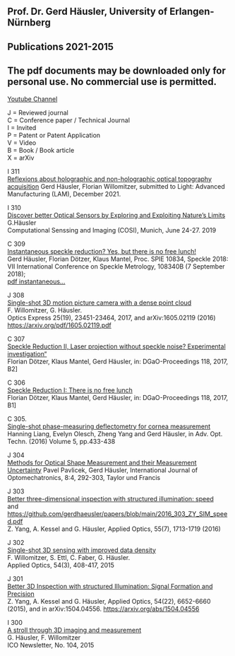 
##  Prof. Dr. Gerd Häusler, University of Erlangen-Nürnberg  
## Publications 2021-2015  
## The pdf documents may be downloaded only for personal use. No commercial use is permitted.

[Youtube Channel](https://www.youtube.com/user/Osmin3D)  

 

J =  Reviewed journal   
C = Conference paper / Technical Journal   
I  =  Invited   
P = Patent or Patent Application   
V = Video   
B = Book / Book article   
X = arXiv   


I 311  
[Reflexions about holographic and non-holographic optical topography acquisition](https://arxiv.org/abs/2112.05113) 
Gerd Häusler, Florian Willomitzer, submitted to Light: Advanced Manufacturing (LAM), December 2021. 

I 310  
[Discover better Optical Sensors by Exploring and Exploiting Nature’s Limits](/GH_COSI_2019.pdf)   
G.Häusler  
Computational Senssing and Imaging (COSI), Munich, June 24-27. 2019  
 
C 309  
[Instantaneous speckle reduction? Yes, but there is no free lunch!](https://neurophotonics.spiedigitallibrary.org/conference-proceedings-of-spie/10834/108340B/Instantaneous-speckle-reduction-Yes-but-there-is-no-free-lunch/10.1117/12.2317925.short?SSO=1)   
Gerd Häusler, Florian Dötzer, Klaus Mantel, Proc. SPIE 10834, Speckle 2018:
VII International Conference on Speckle Metrology, 108340B (7 September 2018);  
[pdf instantaneous...](https://github.com/gerdhaeusler/gerdhaeusler.github.io/blob/main/T%20309.%20108340B.pdf)

J 308  
[Single-shot 3D motion picture camera with a dense point cloud](https://www.osapublishing.org/abstract.cfm?uri=oe-25-19-23451)  
F. Willomitzer, G. Häusler.  
Optics Express 25(19), 23451-23464, 2017, and arXiv:1605.02119 (2016) https://arxiv.org/pdf/1605.02119.pdf
    
C 307  
[Speckle Reduction II, Laser projection without speckle noise? Experimental investigation“](http://www.dgao-proceedings.de/download/118/118_b2.pdf)  
Florian Dötzer, Klaus Mantel, Gerd Häusler, in: DGaO-Proceedings 118, 2017, B2] 

C 306  
[Speckle Reduction I: There is no free lunch](http://www.dgao-proceedings.de/download/118/118_b1.pdf)  
Florian Dötzer, Klaus Mantel, Gerd Häusler, in: DGaO-Proceedings 118, 2017, B1] 

C 305.  
[Single-shot phase-measuring deflectometry for cornea measurement]()   
Hanning Liang, Evelyn Olesch, Zheng Yang and Gerd Häusler, in Adv. Opt. Techn. (2016) Volume 5, pp.433-438

J 304  
[Methods for Optical Shape Measurement and their Measurement Uncertainty](http://dx.doi.org/10.1080/15599612.2014.942929) 
Pavel Pavlicek, Gerd Häusler, International Journal of Optomechatronics, 8:4, 292-303, Taylor und Francis

J 303  
[Better three-dimensional inspection with structured illumination: speed](https://doi.org/10.1364/AO.55.001713)  
and https://github.com/gerdhaeusler/papers/blob/main/2016_303_ZY_SIM_speed.pdf  
Z. Yang, A. Kessel and G. Häusler, Applied Optics, 55(7), 1713-1719 (2016)

J 302  
[Single-shot 3D sensing with improved data density](https://www.osapublishing.org/abstract.cfm?uri=ao-54-3-408)  
F. Willomitzer, S. Ettl, C. Faber, G. Häusler.  
Applied Optics, 54(3), 408-417, 2015  
 
J 301  
[Better 3D Inspection with structured Illumination: Signal Formation and Precision](https://github.com/gerdhaeusler/papers/blob/main/2015_300X_ZY__AK_GH_Better_3D_Inspection.pdf)  
Z. Yang, A. Kessel and G. Häusler, Applied Optics, 54(22), 6652-6660 (2015), and in arXiv:1504.04556. 
https://arxiv.org/abs/1504.04556

I 300  
[A stroll through 3D imaging and measurement](http://e-ico.org/sites/default/files/pdfs/ICOJul15-5.pdf)  
G. Häusler, F. Willomitzer  
ICO Newsletter, No. 104, 2015  

